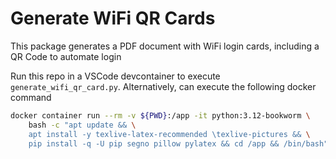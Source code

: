 # Generate WiFi QR Cards
This package generates a PDF document with WiFi login cards, including
a QR Code to automate login

Run this repo in a VSCode devcontainer to execute `generate_wifi_qr_card.py`.
Alternatively, can execute the following docker command

```sh
docker container run --rm -v ${PWD}:/app -it python:3.12-bookworm \
    bash -c "apt update && \
    apt install -y texlive-latex-recommended \texlive-pictures && \
    pip install -q -U pip segno pillow pylatex && cd /app && /bin/bash"
```